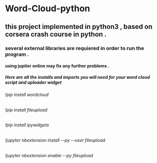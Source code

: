 # Word-Cloud-python

## this project implemented in python3 , based on corsera crash course in python .

### several external libraries are requiered in order to run the program .

#### using jupiter online may fix any further problems . 

##### Here are all the installs and imports you will need for your word cloud script and uploader widget

###### !pip install wordcloud

###### !pip install fileupload

###### !pip install ipywidgets

###### !jupyter nbextension install --py --user fileupload

###### !jupyter nbextension enable --py fileupload
